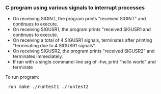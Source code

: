 ### C program using various signals to interrupt processes 

- On receiving SIGINT, the program prints "received SIGINT" and continues to execute.
- On receiving SIGUSR1, the program prints "received SIGUSR1 and continues to execute.
- On receiving a total of 4 SIGUSR1 signals, terminates after printing "terminating due to 4 SIGUSR1 signals".
- On receiving SIGUSR2, the program prints "received SIGUSR2" and terminates immediately.
- If ran with a single command-line arg of -hw, print "hello world" and terminate

 To run program: <pre> run make 
                 ./runtest1 
                 ./runtest2

